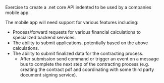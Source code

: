 Exercise to create a .net core API indented to be used by a companies mobile app. 
 
The mobile app will need support for various features including:
* Process/forward requests for various financial calculations to specialized backend services.
* The ability to submit applications, potentially based on the above calculations.
* The ability to submit finalized data for the contracting process.
    * After submission send command or trigger an event on a message bus to complete the next step of the contracting process (e.g. creating the contract pdf and coordinating with some third party document signing service).
